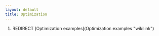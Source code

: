 ```yaml
---
layout: default
title: Optimization
---
```


1.  REDIRECT [Optimization examples](Optimization examples "wikilink")

